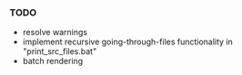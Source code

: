 ### TODO
 - resolve warnings
 - implement recursive going-through-files functionality in "print_src_files.bat"
 - batch rendering